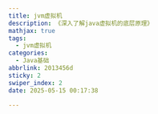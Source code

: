 ```yaml
---
title: jvm虚拟机
description: 《深入了解java虚拟机的底层原理》
mathjax: true
tags:
  - jvm虚拟机
categories:
  - Java基础
abbrlink: 2013456d
sticky: 2
swiper_index: 2
date: 2025-05-15 00:17:38

---
```

